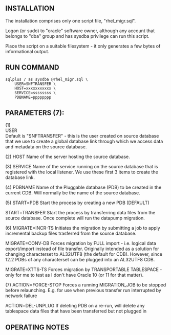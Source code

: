 INSTALLATION
------------
The installation comprises only one script file, "rhel_migr.sql". 

Logon (or sudo) to "oracle" software owner, although any account that belongs to "dba" group and has sysdba
privilege can run this script.

Place the script on a suitable filesystem - it only generates a few bytes of informational output.


RUN COMMAND                         
-----------
              
```
sqlplus / as sysdba @rhel_migr.sql \
    USER=SNFTRANSFER \
    HOST=xxxxxxxxxxx \
    SERVICE=ssssssss \
    PDBNAME=pppppppp 
```


                         
PARAMETERS (7):
---------------           
(1)           
USER   
  Default is "SNFTRANSFER" - this is the user created on source database that we use to create a global database link
  through which we access data and metadata on the source database.

(2)
HOST
  Name of the server hosting the source database.

(3)
SERVICE
  Name of the service running on the source database that is registered with the local listener. We use these first 3 
  items to create the database link.

(4)
PDBNAME
  Name of the Pluggable database (PDB) to be created in the current CDB. Will normally be the name of the source database.

(5)
START=PDB
  Start the process by creating a new PDB (DEFAULT)

START=TRANSFER 
  Start the process by transferring data files from the source database. Once complete will run the datapump migration.

(6)
MIGRATE=INCR-TS
  Initiates the migration by submitting a job to apply incremental backup files trasferred from the source database. 

MIGRATE=CONV-DB
  Forces migration by FULL import - i.e. logical data export/import instead of file transfer.
  Originally intended as a solution for changing characterset to AL32UTF8 (the default for CDB). However, since 12.2
  PDBs of any characterset can be plugged into an AL32UTF8 CDB.
  
MIGRATE=XTTS-TS
  Forces migration by TRANSPORTABLE TABLESPACE - only for me to test as I don't have Oracle 10 (or 11 for that matter).

(7)
ACTION=FORCE-STOP
  Forces a running MIGRATION_JOB to be stopped before relaunching. E.g. for use when previous transfer run interrupted by network failure

ACTION=DEL-UNPLUG
  If deleting PDB on a re-run, will delete any tablespace data files that have been transferred but not plugged in


OPERATING NOTES
---------------
